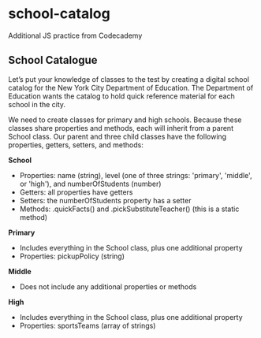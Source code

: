 # school-catalog
Additional JS practice from Codecademy

## School Catalogue
Let’s put your knowledge of classes to the test by creating a digital school catalog for the New York City Department of Education. The Department of Education wants the catalog to hold quick reference material for each school in the city.

We need to create classes for primary and high schools. Because these classes share properties and methods, each will inherit from a parent School class. Our parent and three child classes have the following properties, getters, setters, and methods:

**School**
- Properties: name (string), level (one of three strings: 'primary', 'middle', or 'high'), and numberOfStudents (number)
- Getters: all properties have getters
- Setters: the numberOfStudents property has a setter
- Methods: .quickFacts() and .pickSubstituteTeacher() (this is a static method)

**Primary**
- Includes everything in the School class, plus one additional property
- Properties: pickupPolicy (string)

**Middle**
- Does not include any additional properties or methods

**High**
- Includes everything in the School class, plus one additional property
- Properties: sportsTeams (array of strings)
